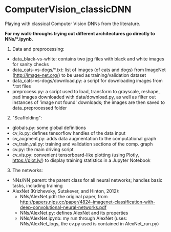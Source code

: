 # ComputerVision_classicDNN
Playing with classical Computer Vision DNNs from the literature.

**For my walk-throughs trying out different architectures go directly to NNs/*.ipynb.**

1) Data and preprocessing:
 - data_black-vs-white: contains two jpg files with black and white images for sanity checks
 - data_cats-vs-dogs/*.txt: list of images (of cats and dogs) from ImageNet (http://image-net.org/) to be used as training/validation dataset
 - data_cats-vs-dogs/download.py: a script for downloading images from *.txt files
 - preprocess.py: a script used to load, transform to grayscale, reshape, pad images downloaded with data/download.py, as well as filter out instances of 'image not found' downloads; the images are then saved to data_preprocessed folder

2) "Scaffolding":
 - globals.py: some global definitions
 - cv_io.py: defines tensorflow handles of the data input
 - cv_augment.py: adds data augmentation to the computational graph
 - cv_train_val.py: training and validation sections of the comp. graph
 - cv.py: the main driving script
 - cv_vis.py: convenient tensorboard-like plotting (using Plotly, https://plot.ly/) to display training statistics in a Jupyter Notebook
 
3) The networks:
 - NNs/NN_parent: the parent class for all neural networks; handles basic tasks, including training
 - AlexNet (Krizhevsky, Sutskever, and Hinton, 2012):
   - NNs/AlexNet.pdf: the original paper, from http://papers.nips.cc/paper/4824-imagenet-classification-with-deep-convolutional-neural-networks.pdf
   - NNs/AlexNet.py: defines AlexNet and its properties
   - NNs/AlexNet.ipynb: my run through AlexNet (uses: NNs/AlexNet_logs, the cv.py used is contained in AlexNet_run.py)
